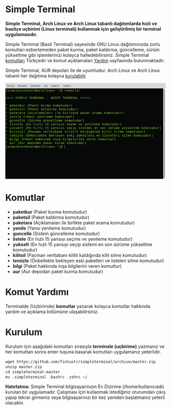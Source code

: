# Simple Terminal

**Simple Terminal, Arch Linux ve Arch Linux tabanlı dağıtımlarda hızlı ve basitçe uçbirimi (Linux terminali) kullanmak için geliştirilmiş bir terminal uygulamasıdır.**

Simple Terminal (Basit Terminal) sayesinde GNU Linux dağıtımınızda zorlu komutları ezberlemeden paket kurma, paket kaldırma, güncelleme, sürüm yükseltme gibi işlemlerinizi kolayca halledebilirsiniz. Simple Terminal [komutları](#Komutlar) Türkçedir ve komut açıklamaları [Yardım](#Komut-Yardımı) sayfasında bulunmaktadır.

Simple Terminal, AUR depoları ile de uyumludur. Arch Linux ve Arch Linux tabanlı her dağıtıma kolayca [kurulabilir](#Kurulum)

<img src="st.png" alt="Simple Terminal" width="600"/>

# Komutlar

* **paketkur** (Paket kurma komutudur)
* **paketsil** (Paket kaldırma komutudur)
* **paketara** (Açıklamaları ile birlikte paket arama komutudur)
* **yenile** (Yansı yenileme komutudur)
* **guncelle** (Sistem güncelleme komutudur)
* **listele** (En hızlı 15 yansıyı seçme ve yenileme komutudur)
* **yukselt** (En hızlı 15 yansıyı seçip sistemi en son sürüme yükseltme komutudur)
* **kilitsil** (Pacman veritabanı kilitli kaldığında kilit silme komutudur)
* **temizle** (Önbellekte bekleyen eski paketleri ve listeleri silme komutudur)
* **bilgi** (Paket hakkında inşa bilgilerini veren komuttur)
* **aur** (Aur depodan paket kurma komutudur)

# Komut Yardımı

Terminalde (Uçbirimde) **komutlar** yazarak kolayca komutlar hakkında yardım ve açıklama bölümüne ulaşabilirsiniz.

# Kurulum

Kurulum için aşağıdaki komutları sırasıyla **terminale (uçbirime)** yazmanız ve her komuttan sonra enter tuşuna basarak komutları uygulamanız yeterlidir.

```
wget https://github.com/fintuxtr/simpleterminal/archive/master.zip
unzip master.zip
cd simpleterminal-master
mv .simpleterminal .bashrc .zshrc ~/
```

**Hatırlatma:** Simple Terminal bilgisayarınızın Ev Dizinine (/home/kullanıcıadı) kurulan bir uygulamadır. Çalışması için kullanmak istediğiniz oturumdan çıkış yapıp tekrar girmeniz veya bilgisayarınızı bir kez yeniden başlatmanız yeterli olacaktır.
